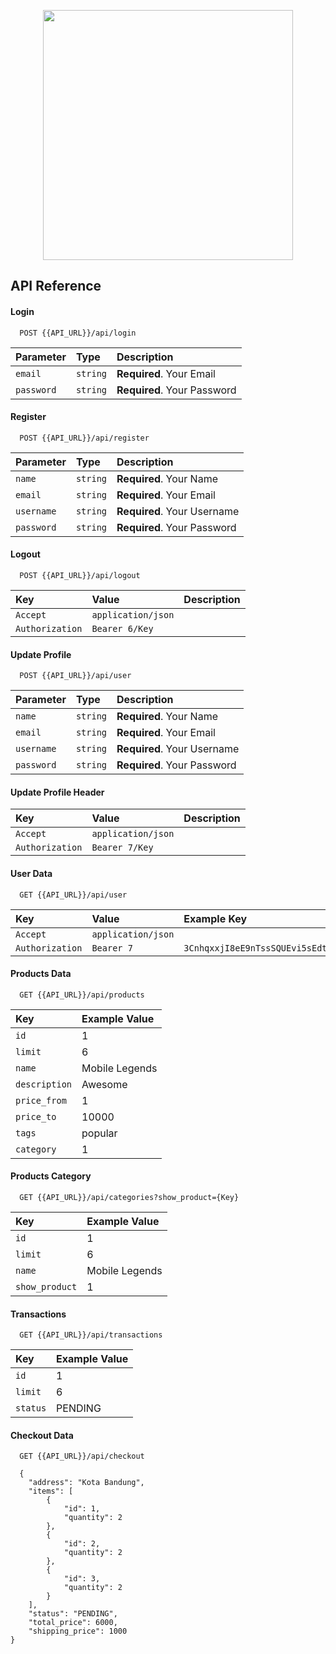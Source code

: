 <p align="center"><a href="https://github.com/daffahaidar/gamevor-backend/" target="_blank"><img src="https://user-images.githubusercontent.com/56962807/158961910-a434d6ce-1cf8-4944-b20f-3f3859087ea4.png" width="400"></a></p>

## API Reference

#### Login

```http
  POST {{API_URL}}/api/login
```

| Parameter  | Type     | Description                 |
| :--------- | :------- | :-------------------------- |
| `email`    | `string` | **Required**. Your Email    |
| `password` | `string` | **Required**. Your Password |

#### Register

```http
  POST {{API_URL}}/api/register
```

| Parameter  | Type     | Description                 |
| :--------- | :------- | :-------------------------- |
| `name`     | `string` | **Required**. Your Name     |
| `email`    | `string` | **Required**. Your Email    |
| `username` | `string` | **Required**. Your Username |
| `password` | `string` | **Required**. Your Password |

#### Logout

```http
  POST {{API_URL}}/api/logout
```

| Key             | Value              | Description |
| :-------------- | :----------------- | :---------- |
| `Accept`        | `application/json` |             |
| `Authorization` | `Bearer 6/Key`     |             |

#### Update Profile

```http
  POST {{API_URL}}/api/user
```

| Parameter  | Type     | Description                 |
| :--------- | :------- | :-------------------------- |
| `name`     | `string` | **Required**. Your Name     |
| `email`    | `string` | **Required**. Your Email    |
| `username` | `string` | **Required**. Your Username |
| `password` | `string` | **Required**. Your Password |

#### Update Profile Header

| Key             | Value              | Description |
| :-------------- | :----------------- | :---------- |
| `Accept`        | `application/json` |             |
| `Authorization` | `Bearer 7/Key`     |             |

#### User Data

```http
  GET {{API_URL}}/api/user
```

| Key             | Value              | Example Key                                |
| :-------------- | :----------------- | :----------------------------------------- |
| `Accept`        | `application/json` |                                            |
| `Authorization` | `Bearer 7`         | `3CnhqxxjI8eE9nTssSQUEvi5sEdtTmTqLkNneavz` |

#### Products Data

```http
  GET {{API_URL}}/api/products
```

| Key           | Example Value  |
| :------------ | :------------- |
| `id`          | 1              |
| `limit`       | 6              |
| `name`        | Mobile Legends |
| `description` | Awesome        |
| `price_from`  | 1              |
| `price_to`    | 10000          |
| `tags`        | popular        |
| `category`    | 1              |

#### Products Category

```http
  GET {{API_URL}}/api/categories?show_product={Key}
```

| Key            | Example Value  |
| :------------- | :------------- |
| `id`           | 1              |
| `limit`        | 6              |
| `name`         | Mobile Legends |
| `show_product` | 1              |

#### Transactions

```http
  GET {{API_URL}}/api/transactions
```

| Key      | Example Value |
| :------- | :------------ |
| `id`     | 1             |
| `limit`  | 6             |
| `status` | PENDING       |

#### Checkout Data

```http
  GET {{API_URL}}/api/checkout
```

```
  {
    "address": "Kota Bandung",
    "items": [
        {
            "id": 1,
            "quantity": 2
        },
        {
            "id": 2,
            "quantity": 2
        },
        {
            "id": 3,
            "quantity": 2
        }
    ],
    "status": "PENDING",
    "total_price": 6000,
    "shipping_price": 1000
}
```
